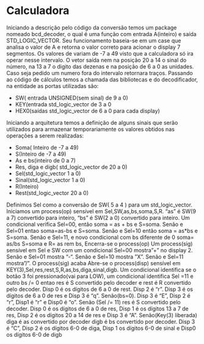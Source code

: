 # Calculadora

Iniciando a descrição pelo código da conversão temos um package nomeado bcd_decoder, o qual é uma função com entrada A(inteiro) e saída STD_LOGIC_VECTOR. Seu funcionamento baseia-se em um case que analisa o valor de A e retorna o valor correto para acionar o display 7 segmentos. Os valores de variam de -7 a 49 visto que a calculadora só ira operar nesse intervalo. O vetor saída nem na posição 20 a 14 o sinal do número, na 13 a 7 o digito das dezenas e na posição de 6 a 0 as unidades. Caso seja pedido um numero fora do intervalo retornara traços. Passando ao código de cálculos temos a chamada das bibliotecas e do decodificador, na entidade as portas utilizadas são: 
* SW( entrada UNSIGNED(sem sinal) de 9 a 0) 
* KEY(entrada std_logic_vector de 3 a 0 
* HEX0(saídas std_logic_vector de 6 a 0 para cada display) 

Iniciando a arquitetura temos a definição de alguns sinais que serão utilizados para armazenar temporariamente os valores obtidos nas operações a serem realizadas: 
* Soma( Inteiro de -7 a 49) 
* S(Inteiro de -7 a 49) 
* As e bs(inteiro de 0 a 7) 
* Res, diga e digb( std_logic_vector de 20 a 0) 
* Sel(std_logic_vector 1 a 0) 
* Sinal(std_logic_vector 1 a 0) 
* R(Inteiro) 
* Rest(std_logic_vector 20 a 0) 

Definimos Sel como a conversão de SW( 5 a 4 ) para um std_logic_vector. Iniciamos um process(op) sensível em Sel,SW,as,bs,soma,S,R. “as” é SW(9 a 7) convertido para inteiro, “bs” é SW(2 a 0) convertido para inteiro. Um condicional verifica Sel=00, então soma = as + bs e S=soma. Senão e Sel=01 entao soma=as-bs e S=soma. Senão e Sel=10 então soma = as*bs e S=soma. Senão e Sel=11, e novo condicional com bs diferente de 0 soma= as/bs S=soma e R= as rem bs, Encerra-se o process(op) Um process(sig) sensível em Sel e SW com um condicional Sel=00 mostra”+” no display 2. Senão e Sel=01 mostra “-“. Senão e Sel=10 mostra ”X”. Senão e Sel=11 mostra”/”. O process(sig) acaba Abre-se o process(disp) sensível em KEY(3),Sel,res,rest,S,R,as,bs,diga,sinal,digb. Um condicional identifica se o botão 3 foi pressionado(vai para LOW), um condicional identifica Sel =11 e outro bs /= 0 entao res é S convertido pelo decoder e rest é R convertido pelo decoder. Disp 0 é os dígitos de 6 a 0 de rest. Disp 2 é “r”. Disp 3 é os dígitos de 6 a 0 de res e Disp 3 é “q”. Senão(bs=0). Disp 3 é “E”, Disp 2 é “r”, Disp1 é “r” e Disp0 é “o”. Senão (Sel /= 11) res é S convertido pelo decoder. Disp 0 é os dígitos de 6 a 0 de res, Disp 1 é os dígitos 13 a 7 de res, Disp 2 é os dígitos 20 a 14 de res e Disp 3 é “A”. Senão(Key(3) liberada) diga é as convertido por decoder digb é bs convertido por decoder. Disp 3 é “C”, Disp 2 é os dígitos 6-0 de diga, Disp 1 os dígitos 6-0 de sinal e Disp0 os dígitos 6-0 de digb
